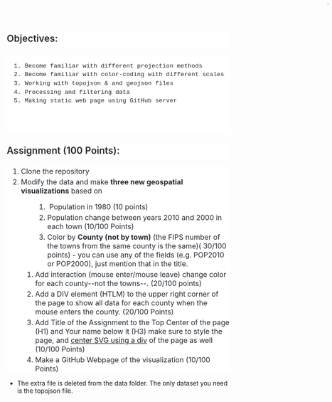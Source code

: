 <h2 style="box-sizing: border-box; margin-top: 24px; margin-bottom: 16px; font-size: 1.5em; font-weight: 600; line-height: 1.25; padding-bottom: 0.3em; color: #24292f; font-family: -apple-system, system-ui, 'Segoe UI', Helvetica, Arial, sans-serif, 'Apple Color Emoji', 'Segoe UI Emoji'; background-color: #ffffff;"><a id="user-content-objectives" class="anchor" aria-hidden="true" href="https://github.com/umassdgithub/week-6-Activity#objectives" style="box-sizing: border-box; color: var(--color-accent-fg); text-decoration-line: none; float: left; padding-right: 4px; margin-left: -20px; line-height: 1;"><br /><br />&nbsp;</a>Objectives:</h2>
<div class="snippet-clipboard-content position-relative overflow-auto" style="box-sizing: border-box; color: #24292f; font-family: -apple-system, system-ui, 'Segoe UI', Helvetica, Arial, sans-serif, 'Apple Color Emoji', 'Segoe UI Emoji'; font-size: 16px; background-color: #ffffff; overflow: auto;">
<pre style="box-sizing: border-box; font-family: ui-monospace, SFMono-Regular, 'SF Mono', Menlo, Consolas, 'Liberation Mono', monospace; font-size: 13.6px; margin-top: 0px; margin-bottom: 16px; overflow-wrap: normal; padding: 16px; overflow: auto; line-height: 1.45; background-color: var(--color-canvas-subtle); border-radius: 6px;"><code style="box-sizing: border-box; font-family: ui-monospace, SFMono-Regular, 'SF Mono', Menlo, Consolas, 'Liberation Mono', monospace; font-size: 13.6px; padding: 0px; margin: 0px; border-radius: 6px; word-break: normal; white-space: pre; border-width: 0px; display: inline; overflow: visible; line-height: inherit; overflow-wrap: normal;">1. Become familiar with different projection methods
2. Become familiar with color-coding with different scales
3. Working with topojson &amp; and geojson files
4. Processing and filtering data
5. Making static web page using GitHub server


</code></pre>
<div class="zeroclipboard-container position-absolute right-0 top-0" style="box-sizing: border-box; display: block; animation: 200ms ease 0s 1 normal both running fade-in; position: absolute; top: 0px; right: 0px;"><clipboard-copy aria-label="Copy" class="ClipboardButton btn js-clipboard-copy m-2 p-0 tooltipped-no-delay" data-copy-feedback="Copied!" data-tooltip-direction="w" value="1. Become familiar with different projection methods2. Become familiar with color-coding with different scales3. Working with topojson &amp; and geojson files4. Processing and filtering data5. Making static web page using GitHub server" role="button" style="box-sizing: border-box; position: relative; display: inline-block; font-size: 14px; font-weight: 500; line-height: 20px; white-space: nowrap; vertical-align: middle; cursor: pointer; user-select: none; border-width: 1px; border-style: solid; border-radius: 6px; appearance: none; color: var(--color-btn-text); background-color: var(--color-btn-bg); box-shadow: var(--color-btn-shadow),var(--color-btn-inset-shadow); transition: color 0.2s cubic-bezier(0.3, 0, 0.5, 1) 0s, background-color 0s ease 0s, border-color 0s ease 0s; padding: 0px; margin: 8px;" tabindex="0"></clipboard-copy></div>
</div>
<h2 style="box-sizing: border-box; margin-top: 24px; margin-bottom: 16px; font-size: 1.5em; font-weight: 600; line-height: 1.25; padding-bottom: 0.3em; color: #24292f; font-family: -apple-system, system-ui, 'Segoe UI', Helvetica, Arial, sans-serif, 'Apple Color Emoji', 'Segoe UI Emoji'; background-color: #ffffff;"><a id="user-content-activity" class="anchor" aria-hidden="true" href="https://github.com/umassdgithub/week-6-Activity#activity" style="box-sizing: border-box; color: var(--color-accent-fg); text-decoration-line: none; float: left; padding-right: 4px; margin-left: -20px; line-height: 1;"></a>Assignment (100 Points):</h2>
<ol style="box-sizing: border-box; padding-left: 2em; margin-top: 0px; color: #24292f; font-family: -apple-system, system-ui, 'Segoe UI', Helvetica, Arial, sans-serif, 'Apple Color Emoji', 'Segoe UI Emoji'; font-size: 16px; background-color: #ffffff; margin-bottom: 0px;">
<li style="box-sizing: border-box;">Clone the repository</li>
<li style="box-sizing: border-box; margin-top: 0.25em;">Modify the data and make <strong>three new geospatial visualizations</strong> based on
<ol style="box-sizing: border-box; padding-left: 2em; margin-top: 0px; color: #24292f; font-family: -apple-system, system-ui, 'Segoe UI', Helvetica, Arial, sans-serif, 'Apple Color Emoji', 'Segoe UI Emoji'; font-size: 16px; background-color: #ffffff; margin-bottom: 0px;">
<ol>
  <li style="box-sizing: border-box; margin-top: 0.25em;">&nbsp;Population in 1980 (10 points)</li>
<li style="box-sizing: border-box; margin-top: 0.25em;">Population change between years 2010 and 2000 in each town (10/100 Points)</li>
<li style="box-sizing: border-box; margin-top: 0.25em;">Color by <strong>County (not by town)</strong> (the FIPS number of the towns from the same county is the same)( 30/100 points) - you can use any of the fields (e.g. POP2010 or POP2000), just mention that in the title.</li>
  </ol>
<li style="box-sizing: border-box; margin-top: 0.25em;">Add interaction (mouse enter/mouse leave) change color for each county--not the towns--. (20/100 points)</li>
<li style="box-sizing: border-box; margin-top: 0.25em;">Add a DIV element (HTLM) to the upper right corner of the page to show all data for each county when the mouse enters the county. (20/100 Points)&nbsp;</li>
<li style="box-sizing: border-box; margin-top: 0.25em;">Add Title of the Assignment to the Top Center of the page (H1) and Your name below it (H3) make sure to style the page, and <a href="https://www.w3schools.com/css/css_align.asp">center SVG using a div</a> of the page as well (10/100 Points)</li>
<li style="box-sizing: border-box; margin-top: 0.25em;">Make a GitHub Webpage of the visualization (10/100 Points)</li>
</ol>
</li>
</ol>

* The extra file is deleted from the data folder. The only dataset you need is the topojson file.


